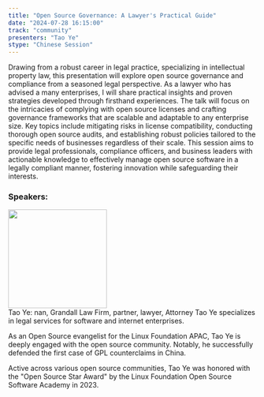```yaml
---
title: "Open Source Governance: A Lawyer's Practical Guide"
date: "2024-07-28 16:15:00" 
track: "community"
presenters: "Tao Ye"
stype: "Chinese Session"
---
```

Drawing from a robust career in legal practice, specializing in  intellectual property law, this presentation will explore  open source governance and compliance from a seasoned legal perspective. 
As a lawyer who has advised a many enterprises, I will share practical insights and proven strategies developed through firsthand experiences. 
The talk will focus on the intricacies of complying with open source licenses and crafting governance frameworks that are scalable and adaptable to any enterprise size. 
Key topics include mitigating risks in license compatibility, conducting thorough open source audits, and establishing robust policies tailored to the specific needs of businesses regardless of their scale. 
This session aims to provide legal professionals, compliance officers, and business leaders with actionable knowledge to effectively manage open source software in a legally compliant manner, fostering innovation while safeguarding their interests.
 ### Speakers: 
 <img src="https://sessionize.com/image/f849-400o400o1-PHb5rHgviP9iu1wS1DySxa.jpg" width="200" /><br>Tao Ye: nan, Grandall Law Firm, partner, lawyer, Attorney Tao Ye specializes in legal services for software and internet enterprises.

 As an Open Source evangelist for the Linux Foundation APAC,  Tao Ye is deeply engaged with the open source community. Notably, he successfully defended the first case of GPL counterclaims in China.

 Active across various open source communities, Tao Ye was honored with the "Open Source Star Award" by the Linux Foundation Open Source Software Academy in 2023.
 <br><br>